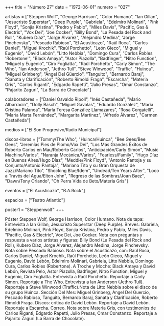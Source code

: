 +++
title = "Número 27"
date = "1972-06-01"
numero = "027"

artistas = ["Steppen Wolf", "George Harrison", "Color Humano", "Ian Gillan", "Jesucristo Superstar", "Deep Purple", "Gabriela", "Edelmiro Molinari", "Pink Floyd", "Sonjia Kristina", "Pedro y Pablo", "Miles Davis", "Pacific, Gas & Electric", "Vox Dei", "Joe Cocker", "Billy Bond", "La Pesada del Rock and Roll", "Kubero Díaz", "Jorge Álvarez", "Alejandro Medina", "Jorge Pinchevsky", "Pescado Rabioso", "El Acusticazo", "Raúl Roca", "Carlos Daniel", "Miguel Krochik", "Raúl Porchetto", "León Gieco", "Miguel y Eugenio", "David Lebón", "Litto Nebbia", "Domingo Cura", "Carlos Robles 'Robertone'", "Black Amaya", "Astor Piazolla", "Badfinger", "Nitro Function", "Miguel y Eugenio", "Ciro Fogliatta", "Raúl Porchetto",  "Carly Simon", "The Who", "Ian Anderson", "Jethro Tull", "Steve Winwood", "Traffic", "Huinca",  "Miguel Grinberg", "Ángel Del Güercio", "Tanguito", "Bernardo Baraj", "Sanata y Clarificación", "Roberto Rimoldi Fraga", "Escarcha", "Materia Gris", "Carlos Riganti", "Edgardo Rapetti", "Julio Presas", "Omar Constanzo", "Pajarito Zaguri", "La Barra de Chocolate"]

colaboradores = ["Daniel Osvaldo Ripoll", "Inés Castañeda", "Mario Albarracín", "Dolly Basch", "Miguel Gavalas", "Eduardo González", "María Cristina Palanca", "María Teresa González Llamazares", "Rosa Corgatelli", "María Marta Fernández", "Margarita Martínez", "Alfredo Álvarez", "Carmen Castañeda"]

medios = ["El Son Progresivo/Radio Municipal"]

discos-libros = ["Tommy/The Who", "Huinca/Huinca", "Bee Gees/Bee Gees", "Jeremías Pies de Plomo/Vox Dei", "Los Más Grandes Éxitos de Roberto Carlos en Mau/Roberto Carlos", "Anticipación/Carly Simon", "Music Machine/Varios", "Naranja Mecánica/Varios", "Fearless/Family", "Hugo Díaz en Buenos Aires/Hugo Díaz", "Meddle/Pink Floyd", "Antonio Pantoja y su Conjunto/Antonio Pantoja", "Mariano Tito y su Gran Orquesta de Jazz/Mariano Tito", "Shocking Blue/Idem", "Undead/Ten Years After", "Loco a Través del Agua/Elton John", "Regreso de las Sombras/Joan Baez", "Dawn/Tony Orlando", "Oh Perra Vida de Beto/Materia Gris"]

eventos = ["El Acusticazo", "B.A.Rock"]

espacios = ["Teatro Atlantic"]

poster1 = "Steppenwolf"
+++

Póster Steppen Wolf, George Harrison, Color Humano. Nota de tapa: Entrevista a Ian Gillan, Jesucristo Superstar (Deep Purple). Breves: Gabriela, Edelmiro Molinari, Pink Floyd, Sonjia Kristina, Pedro y Pablo, Miles Davis, "Pacific, Gas & Electric", Vox Dei, Joe Cocker. Nota con preguntas y respuesta a varios artistas y figuras: Billy Bond (La Pesada del Rock and Roll), Kubero Díaz, Jorge Álvarez, Alejandro Medina, Jorge Pinchevsky. Nota sobre Pescado Rabioso. Nota sobre el Acusticazo, con: Raúl Roca, Carlos Daniel, Miguel Krochik, Raúl Porchetto, León Gieco, Miguel y Eugenio, David Lebón, Edelmiro Molinari, Gabriela, Litto Nebbia, Domingo Cura, Carlos Robles (Robertone). A Troche y Moche: Black Amaya y David Lebón, Revista Pelo, Astor Piazolla, Badfinger, Nitro Function, Miguel y Eugenio, Ciro Fogliatta. Entrevista a Raúl Porchetto. Reportaje a Carly Simon. Reportaje a The Who. Entrevista a Ian Anderson (Jethro Tull). Reportaje a Steve Winwood (Traffic).Nota de Litto Nebbia sobre el disco de su grupo Huinca. Sección Del Mes: Miguel Grinberg, Ángel Del Guercio, Pescado Rabioso, Tanguito, Bernardo Baraj, Sanata y Clarificación, Roberto Rimoldi Fraga. Discos: crítica de David Lebón. Reportaje a David Lebón. Reportaje a Escarcha. Correo. Nota sobre Materia Gris, con testimonios de Carlos Riganti, Edgardo Rapetti, Julio Presas, Omar Constanzo. Reportaje a Pajarito Zaguri (La Barra de Chocolate).

